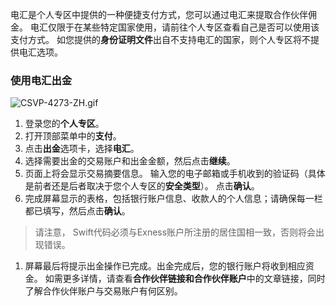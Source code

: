 
电汇是个人专区中提供的一种便捷支付方式，您可以通过电汇来提取合作伙伴佣金。 电汇仅限于在某些特定国家使用，请前往个人专区查看自己是否可以使用该支付方式。 如您提供的**身份证明文件**出自不支持电汇的国家，则个人专区将不提供电汇选项。
### 使用电汇出金 ###
![CSVP-4273-ZH.gif](https://testingcf.jsdelivr.net/gh/jarlin8/OSS@main/exhelp//CSVP-4273-ZH.gif)
1. 登录您的**个人专区**。
2. 打开顶部菜单中的**支付**。
3. 点击**出金**选项卡，选择**电汇**。
4. 选择需要出金的交易账户和出金金额，然后点击**继续**。
5. 页面上将会显示交易摘要信息。 输入您的电子邮箱或手机收到的验证码（具体是前者还是后者取决于您个人专区的**安全类型**）。 点击**确认**。
6. 完成屏幕显示的表格，包括银行账户信息、收款人的个人信息；请确保每一栏都已填写，然后点击**确认**。
> 请注意， Swift代码必须与Exness账户所注册的居住国相一致，否则将会出现错误。
1. 屏幕最后将提示出金操作已完成。出金完成后，您的银行账户将收到相应资金。
如需更多详情，请查看**合作伙伴链接和合作伙伴账户**中的文章链接，同时了解合作伙伴账户与交易账户有何区别。